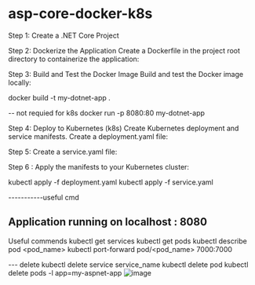 # asp-core-docker-k8s


Step 1: Create a .NET Core Project

Step 2: Dockerize the Application Create a Dockerfile in the project root directory to containerize the application:

Step 3: Build and Test the Docker Image Build and test the Docker image locally:

docker build -t my-dotnet-app . 

-- not requied for k8s  docker run -p 8080:80 my-dotnet-app

Step 4: Deploy to Kubernetes (k8s) Create Kubernetes deployment and service manifests. Create a deployment.yaml file:

Step 5: Create a service.yaml file:

Step 6 : Apply the manifests to your Kubernetes cluster:

kubectl apply -f deployment.yaml
kubectl apply -f service.yaml

-----------useful cmd

Application running on 
localhost : 8080
------------
Useful commends 
kubectl get services
kubectl get pods 
kubectl describe pod <pod_name>
kubectl port-forward pod/<pod_name> 7000:7000 

--- delete 
kubectl delete service service_name
kubectl delete pod <pod-name>
kubectl delete pods -l app=my-aspnet-app
![image](https://github.com/rineshsps/asp-core-docker-k8s/assets/10809494/9750a3ba-4137-4b8e-84d9-89573bbc4a90)
